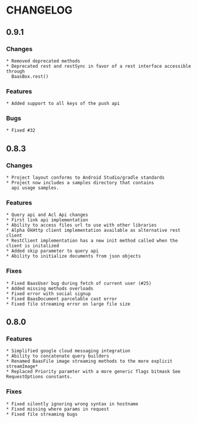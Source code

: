 # CHANGELOG

## 0.9.1

### Changes
    * Removed deprecated methods
    * Deprecated rest and restSync in favor of a rest interface accessible through
      BaasBox.rest()

### Features
    * Added support to all keys of the push api

### Bugs
    * Fixed #32


## 0.8.3

### Changes
    * Project layout conforms to Android Studio/gradle standards
    * Project now includes a samples directory that contains
      api usage samples.

### Features
    * Query api and Acl Api changes
    * First link api implementation
    * Ability to access files url to use with other libraries
    * Alpha OkHttp client implementation available as alternative rest client
    * RestClient implementation has a new init method called when the client is initalized
    * Added skip parameter to query api
    * Ability to initialize documents from json objects

### Fixes
    * Fixed BaasUser bug during fetch of current user (#25)
    * Added missing methods overloads
    * Fixed error with social signup
    * Fixed BaasDocument parcelable cast error
    * Fixed file streaming error on large file size

## 0.8.0

### Features
    * Simplified google cloud messaging integration
    * Ability to concatenate query builders
    * Renamed BaasFile image streaming methods to the more explicit streamImage*
    * Replaced Priority paramter with a more generic flags bitmask See RequestOptions constants.
    
### Fixes
    * Fixed silently ignoring wrong syntax in hostname
    * Fixed missing where params in request
    * Fixed file streaming bugs
